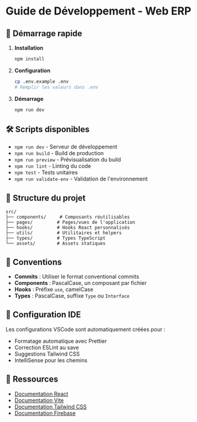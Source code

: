 # Guide de Développement - Web ERP

## 🚀 Démarrage rapide

1. **Installation**
   ```bash
   npm install
   ```

2. **Configuration**
   ```bash
   cp .env.example .env
   # Remplir les valeurs dans .env
   ```

3. **Démarrage**
   ```bash
   npm run dev
   ```

## 🛠️ Scripts disponibles

- `npm run dev` - Serveur de développement
- `npm run build` - Build de production
- `npm run preview` - Prévisualisation du build
- `npm run lint` - Linting du code
- `npm test` - Tests unitaires
- `npm run validate-env` - Validation de l'environnement

## 📁 Structure du projet

```
src/
├── components/     # Composants réutilisables
├── pages/         # Pages/vues de l'application
├── hooks/         # Hooks React personnalisés
├── utils/         # Utilitaires et helpers
├── types/         # Types TypeScript
└── assets/        # Assets statiques
```

## 🎯 Conventions

- **Commits** : Utiliser le format conventional commits
- **Components** : PascalCase, un composant par fichier
- **Hooks** : Préfixe `use`, camelCase
- **Types** : PascalCase, suffixe `Type` ou `Interface`

## 🔧 Configuration IDE

Les configurations VSCode sont automatiquement créées pour :
- Formatage automatique avec Prettier
- Correction ESLint au save
- Suggestions Tailwind CSS
- IntelliSense pour les chemins

## 📖 Ressources

- [Documentation React](https://react.dev/)
- [Documentation Vite](https://vitejs.dev/)
- [Documentation Tailwind CSS](https://tailwindcss.com/)
- [Documentation Firebase](https://firebase.google.com/docs/)
